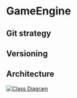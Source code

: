 # GameEngine

## Git strategy

## Versioning

## Architecture

[![Class Diagram](https://www.lucidchart.com/publicSegments/view/446ee9b9-582a-41e1-93ab-0651b8e1034f/image.png)](https://www.lucidchart.com/documents/view/105626cd-a736-41de-aa65-de48eef8cd02)


